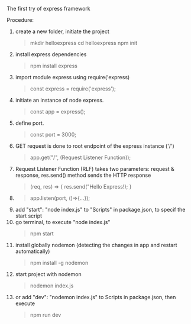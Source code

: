 The first try of express framework

Procedure:
1. create a new folder, initiate the project
    > mkdir helloexpress
    > cd helloexpress
    > npm init
2. install express dependencies 
    > npm install express 
3. import module express using require('express)
    > const express = require('express');
4. initiate an instance of node express.
    > const app = express();
5. define port.
    > const port = 3000;
6. GET request is done to root endpoint of the express instance ('/') 
    > app.get("/", (Request Listener Function));
6. Request Listener Function (RLF) takes two parameters: request & response, res.send() method sends the HTTP response
    > (req, res) => {
    >    res.send("Hello Express!);
    > }
7. > app.listen(port, ()=>{...}); 
8. add "start": "node index.js" to "Scripts" in package.json, to specif the start script
9. go terminal, to execute "node index.js" 
    > npm start
10. install globally nodemon (detecting the changes in app and restart automatically)
    > npm install -g nodemon
11. start project with nodemon
    >nodemon index.js
12. or add "dev": "nodemon index.js" to Scripts in package.json, then execute
    > npm run dev

